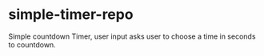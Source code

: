 # simple-timer-repo
 Simple countdown Timer, user input asks user to choose a time in seconds to countdown.
